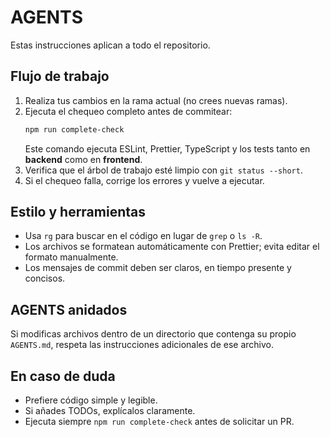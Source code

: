 # AGENTS

Estas instrucciones aplican a todo el repositorio.

## Flujo de trabajo
1. Realiza tus cambios en la rama actual (no crees nuevas ramas).
2. Ejecuta el chequeo completo antes de commitear:
   ```bash
   npm run complete-check
   ```
   Este comando ejecuta ESLint, Prettier, TypeScript y los tests tanto en **backend** como en **frontend**.
3. Verifica que el árbol de trabajo esté limpio con `git status --short`.
4. Si el chequeo falla, corrige los errores y vuelve a ejecutar.

## Estilo y herramientas
- Usa `rg` para buscar en el código en lugar de `grep` o `ls -R`.
- Los archivos se formatean automáticamente con Prettier; evita editar el formato manualmente.
- Los mensajes de commit deben ser claros, en tiempo presente y concisos.

## AGENTS anidados
Si modificas archivos dentro de un directorio que contenga su propio `AGENTS.md`, respeta las instrucciones adicionales de ese archivo.

## En caso de duda
- Prefiere código simple y legible.
- Si añades TODOs, explícalos claramente.
- Ejecuta siempre `npm run complete-check` antes de solicitar un PR.

